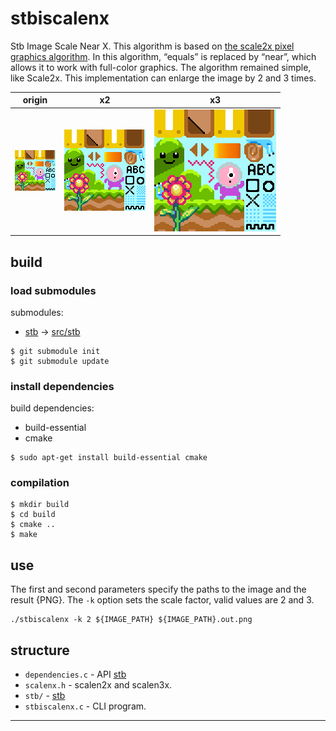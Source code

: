 # stbiscalenx

Stb Image Scale Near X. This algorithm is based on [the scale2x pixel graphics algorithm](https://www.scale2x.it/). In this algorithm, “equals” is replaced by “near”, which allows it to work with full-color graphics. The algorithm remained simple, like Scale2x. This implementation can enlarge the image by 2 and 3 times.

| origin | x2 | x3 |
| --- | --- | --- |
| ![orig](images/test.png) | ![orig](images/test.x2.png) | ![orig](images/test.x3.png) |

## build

### load submodules

submodules:
- [stb](https://github.com/nothings/stb.git) -> [src/stb](src)

```shell
$ git submodule init
$ git submodule update
```

### install dependencies

build dependencies:

- build-essential
- cmake

```shell
$ sudo apt-get install build-essential cmake
```

### compilation
```shell
$ mkdir build
$ cd build
$ cmake ..
$ make
```
## use

The first and second parameters specify the paths to the image and the result {PNG}. The `-k` option sets the scale factor, valid values ​​are 2 and 3.
```shell
./stbiscalenx -k 2 ${IMAGE_PATH} ${IMAGE_PATH}.out.png
```

## structure

- `dependencies.c` - API [stb](https://github.com/nothings/stb.git)
- `scalenx.h` - scalen2x and scalen3x.
- `stb/` - [stb](https://github.com/nothings/stb.git)
- `stbiscalenx.c` - CLI program.

---

